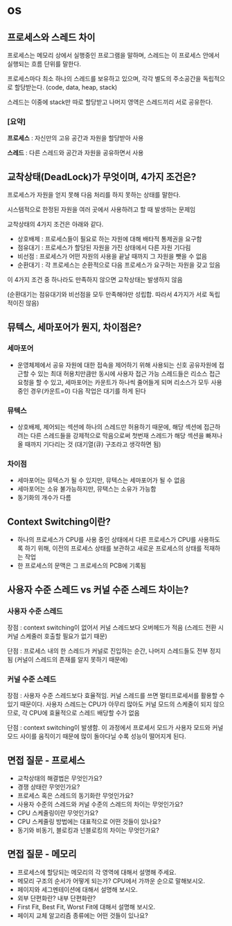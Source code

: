 # os

## **프로세스와 스레드 차이**

프로세스는 메모리 상에서 실행중인 프로그램을 말하며, 스레드는 이 프로세스 안에서 실행되는 흐름 단위를 말한다.

프로세스마다 최소 하나의 스레드를 보유하고 있으며, 각각 별도의 주소공간을 독립적으로 할당받는다. (code, data, heap, stack)

스레드는 이중에 stack만 따로 할당받고 나머지 영역은 스레드끼리 서로 공유한다.

### **[요약]**

**프로세스** : 자신만의 고유 공간과 자원을 할당받아 사용

**스레드** : 다른 스레드와 공간과 자원을 공유하면서 사용

## **교착상태(DeadLock)가 무엇이며, 4가지 조건은?**

프로세스가 자원을 얻지 못해 다음 처리를 하지 못하는 상태를 말한다.

시스템적으로 한정된 자원을 여러 곳에서 사용하려고 할 때 발생하는 문제임

교착상태의 4가지 조건은 아래와 같다.

- 상호배제 : 프로세스들이 필요로 하는 자원에 대해 배타적 통제권을 요구함
- 점유대기 : 프로세스가 할당된 자원을 가진 상태에서 다른 자원 기다림
- 비선점 : 프로세스가 어떤 자원의 사용을 끝날 때까지 그 자원을 뺏을 수 없음
- 순환대기 : 각 프로세스는 순환적으로 다음 프로세스가 요구하는 자원을 갖고 있음

이 4가지 조건 중 하나라도 만족하지 않으면 교착상태는 발생하지 않음

(순환대기는 점유대기와 비선점을 모두 만족해야만 성립합. 따라서 4가지가 서로 독립적이진 않음)

## **뮤텍스, 세마포어가 뭔지, 차이점은?**

### **세마포어**

- 운영체제에서 공유 자원에 대한 접속을 제어하기 위해 사용되는 신호 공유자원에 접근할 수 있는 최대 허용치만큼만 동시에 사용자 접근 가능 스레드들은 리소스 접근 요청을 할 수 있고, 세마포어는 카운트가 하나씩 줄어들게 되며 리소스가 모두 사용중인 경우(카운트=0) 다음 작업은 대기를 하게 된다

### **뮤텍스**

- 상호배제, 제어되는 섹션에 하나의 스레드만 허용하기 때문에, 해당 섹션에 접근하려는 다른 스레드들을 강제적으로 막음으로써 첫번재 스레드가 해당 섹션을 빠져나올 때까지 기다리는 것 (대기열(큐) 구조라고 생각하면 됨)

### **차이점**

- 세마포어는 뮤텍스가 될 수 있지만, 뮤텍스는 세마포어가 될 수 없음
- 세마포어는 소유 불가능하지만, 뮤택스는 소유가 가능함
- 동기화의 개수가 다름

## **Context Switching이란?**

- 하나의 프로세스가 CPU를 사용 중인 상태에서 다른 프로세스가 CPU를 사용하도록 하기 위해, 이전의 프로세스 상태를 보관하고 새로운 프로세스의 상태를 적재하는 작업
- 한 프로세스의 문맥은 그 프로세스의 PCB에 기록됨

## **사용자 수준 스레드 vs 커널 수준 스레드 차이는?**

### **사용자 수준 스레드**

장점 : context switching이 없어서 커널 스레드보다 오버헤드가 적음 (스레드 전환 시 커널 스케줄러 호출할 필요가 없기 때문)

단점 : 프로세스 내의 한 스레드가 커널로 진입하는 순간, 나머지 스레드들도 전부 정지됨 (커널이 스레드의 존재를 알지 못하기 때문에)

### **커널 수준 스레드**

장점 : 사용자 수준 스레드보다 효율적임. 커널 스레드를 쓰면 멀티프로세서를 활용할 수 있기 때문이다. 사용자 스레드는 CPU가 아무리 많아도 커널 모드의 스케줄이 되지 않으므로, 각 CPU에 효율적으로 스레드 배당할 수가 없음

단점 : context switching이 발생함. 이 과정에서 프로세서 모드가 사용자 모드와 커널 모드 사이를 움직이기 때문에 많이 돌아다닐 수록 성능이 떨어지게 된다.

## 면접 질문 - 프로세스

- 교착상태의 해결법은 무엇인가요?
- 경쟁 상태란 무엇인가요?
- 프로세스 혹은 스레드의 동기화란 무엇인가요?
- 사용자 수준의 스레드와 커널 수준의 스레드의 차이는 무엇인가요?
- CPU 스케줄링이란 무엇인가요?
- CPU 스케줄링 방법에는 대표적으로 어떤 것들이 있나요?
- 동기와 비동기, 블로킹과 넌블로킹의 차이는 무엇인가요?

## 면접 질문 - 메모리

- 프로세스에 할당되는 메모리의 각 영역에 대해서 설명해 주세요.
- 메모리 구조의 순서가 어떻게 되는가? CPU에서 가까운 순으로 말해보시오.
- 페이지와 세그멘테이션에 대해서 설명해 보시오.
- 외부 단편화란? 내부 단편화란?
- First Fit, Best Fit, Worst Fit에 대해서 설명해 보시오.
- 페이지 교체 알고리즘 종류에는 어떤 것들이 있나요?
